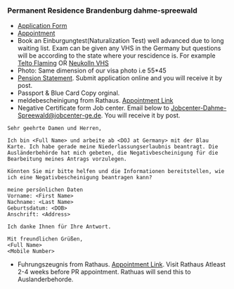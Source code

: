 ### Permanent Residence Brandenburg dahme-spreewald

- [Application Form](https://www.dahme-spreewald.info/sixcms/detail.php/64761)
- [Appointment](https://www.terminland.de/ab-dahme-spreewald/)
- Book an Einburgungtest(Naturalization Test) well advanced due to long waiting list. Exam can be given any VHS in the Germany but questions will be according to the state where your rescidence is. For example [Telto Flaming](https://vhs.teltow-flaeming.de/pruefungszentrum/einbuergerungstest) OR [Neukolln VHS]()
- Photo: Same dimension of our visa photo i.e 55*45
- [Pension Statement](https://www.eservice-drv.de/SelfServiceWeb/). Submit application online and you will receive it by post.
- Passport & Blue Card Copy orginal.
- meldebescheinigung from Rathaus. [Appointment Link](https://termine-reservieren.de/termine/gemeinde-schoenefeld/)
- Negative Certificate form Job center. Email below to Jobcenter-Dahme-Spreewald@jobcenter-ge.de. You will receive it by post.
```
Sehr geehrte Damen und Herren,

Ich bin <Full Name> und arbeite ab <DOJ at Germany> mit der Blau Karte. Ich habe gerade meine Niederlassungserlaubnis beantragt. Die Ausländerbehörde hat mich gebeten, die Negativbescheinigung für die Bearbeitung meines Antrags vorzulegen.

Könnten Sie mir bitte helfen und die Informationen bereitstellen, wie ich eine Negativbescheinigung beantragen kann?

meine persönlichen Daten
Vorname: <First Name>
Nachname: <Last Name>
Geburtsdatum: <DOB>
Anschrift: <Address>

Ich danke Ihnen für Ihre Antwort.

Mit freundlichen Grüßen,
<Full Name>
<Mobile Number>
```
- Fuhrungszeugnis from Rathaus. [Appointment Link](https://termine-reservieren.de/termine/gemeinde-schoenefeld/). Visit Rathaus Atleast 2-4 weeks before PR appointment. Rathuas will send this to Auslanderbehorde.

